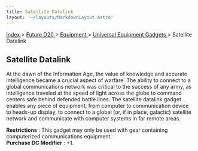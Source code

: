 ```yaml
---
title: Satellite Datalink
layout: '~/layouts/MarkdownLayout.astro'
---
```


[ Index ](/) > [ Future D20 ](/future.d20.srd) > [ Equipment ](/future.d20.srd/equipment) > [ Universal Equipment Gadgets ](/future.d20.srd/equipment/gadgets.universal) > Satellite Datalink

##  Satellite Datalink

At the dawn of the Information Age, the value of knowledge and accurate
intelligence became a crucial aspect of warfare. The ability to connect to a
global communications network was critical to the success of any army, as
intelligence traveled at the speed of light across the globe to command
centers safe behind defended battle lines. The satellite datalink gadget
enables any piece of equipment, from computer to communication device to
heads-up display, to connect to a global (or, if in place, galactic) satellite
network and communicate with computer systems in far remote areas.

**Restrictions** : This gadget may only be used with gear containing
computerized communications equipment.  
**Purchase DC Modifier** : +1.

